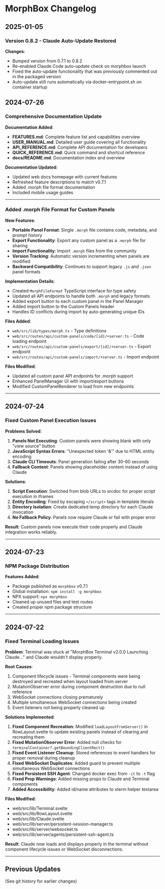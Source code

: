 # MorphBox Changelog

## 2025-01-05

### Version 0.8.2 - Claude Auto-Update Restored

**Changes**:
- Bumped version from 0.7.1 to 0.8.2
- Re-enabled Claude Code auto-update check on morphbox launch
- Fixed the auto-update functionality that was previously commented out in the packaged version
- Auto-update still runs automatically via docker-entrypoint.sh on container startup

## 2024-07-26

### Comprehensive Documentation Update

**Documentation Added**:
- **FEATURES.md**: Complete feature list and capabilities overview
- **USER_MANUAL.md**: Detailed user guide covering all functionality
- **API_REFERENCE.md**: Complete API documentation for developers
- **QUICK_REFERENCE.md**: Quick command and shortcut reference
- **docs/README.md**: Documentation index and overview

**Documentation Updated**:
- Updated web docs homepage with current features
- Refreshed feature descriptions to match v0.7.1
- Added .morph file format documentation
- Included mobile usage guides

---

### Added .morph File Format for Custom Panels

**New Features**:
- **Portable Panel Format**: Single `.morph` file contains code, metadata, and prompt history
- **Export Functionality**: Export any custom panel as a `.morph` file for sharing
- **Import Functionality**: Import `.morph` files from the community
- **Version Tracking**: Automatic version incrementing when panels are modified
- **Backward Compatibility**: Continues to support legacy `.js` and `.json` panel formats

**Implementation Details**:
- Created `MorphFileFormat` TypeScript interface for type safety
- Updated all API endpoints to handle both `.morph` and legacy formats
- Added export button to each custom panel in the Panel Manager
- Added import button to the Custom Panels header
- Handles ID conflicts during import by auto-generating unique IDs

**Files Added**:
- `web/src/lib/types/morph.ts` - Type definitions
- `web/src/routes/api/custom-panels/code/[id]/+server.ts` - Code loading endpoint
- `web/src/routes/api/custom-panels/export/[id]/+server.ts` - Export endpoint
- `web/src/routes/api/custom-panels/import/+server.ts` - Import endpoint

**Files Modified**:
- Updated all custom panel API endpoints for .morph support
- Enhanced PanelManager UI with import/export buttons
- Modified CustomPanelRenderer to load from new endpoints

---

## 2024-07-24

### Fixed Custom Panel Execution Issues

**Problems Solved**:
1. **Panels Not Executing**: Custom panels were showing blank with only "view source" button
2. **JavaScript Syntax Errors**: "Unexpected token '&'" due to HTML entity encoding
3. **Claude CLI Timeouts**: Panel generation failing after 30-60 seconds
4. **Fallback Content**: Panels showing placeholder content instead of using Claude

**Solutions**:
1. **Script Execution**: Switched from blob URLs to srcdoc for proper script execution in iframes
2. **Entity Encoding**: Fixed by escaping `</script>` tags in template literals
3. **Directory Isolation**: Create dedicated temp directory for each Claude invocation
4. **No Fallback Policy**: Panels now require Claude or fail with proper error

**Result**: Custom panels now execute their code properly and Claude integration works reliably.

---

## 2024-07-23

### NPM Package Distribution

**Features Added**:
- Package published as `morphbox` v0.7.1
- Global installation: `npm install -g morphbox`
- NPX support: `npx morphbox`
- Cleaned up unused files and test routes
- Created proper npm package structure

---

## 2024-07-22

### Fixed Terminal Loading Issues

**Problem**: Terminal was stuck at "MorphBox Terminal v2.0.0 Launching Claude..." and Claude wouldn't display properly.

**Root Causes**:
1. Component lifecycle issues - Terminal components were being destroyed and recreated when layout loaded from server
2. MutationObserver error during component destruction due to null reference
3. WebSocket connections closing prematurely 
4. Multiple simultaneous WebSocket connections being created
5. Event listeners not being properly cleaned up

**Solutions Implemented**:
1. **Fixed Component Recreation**: Modified `loadLayoutFromServer()` in RowLayout.svelte to update existing panels instead of clearing and recreating them
2. **Fixed MutationObserver Error**: Added null checks for `terminalContainer?.getBoundingClientRect()` 
3. **Fixed Event Listener Cleanup**: Stored references to event handlers for proper removal during cleanup
4. **Fixed WebSocket Duplicates**: Added guard to prevent multiple simultaneous WebSocket connections
5. **Fixed Persistent SSH Agent**: Changed docker exec from `-it` to `-t` flag
6. **Fixed Prop Warnings**: Added missing props to Claude and Terminal components
7. **Added Accessibility**: Added id/name attributes to xterm helper textarea

**Files Modified**:
- web/src/lib/Terminal.svelte
- web/src/lib/RowLayout.svelte  
- web/src/lib/Claude.svelte
- web/src/lib/server/persistent-session-manager.ts
- web/src/lib/server/websocket.ts
- web/src/lib/server/agents/persistent-ssh-agent.ts

**Result**: Claude now loads and displays properly in the terminal without component lifecycle issues or WebSocket disconnections.

---

## Previous Updates

(See git history for earlier changes)